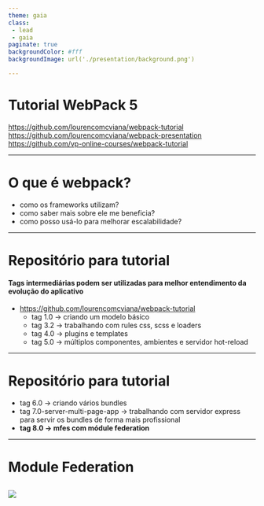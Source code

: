 ```yaml
---
theme: gaia
class: 
 - lead
 - gaia 
paginate: true
backgroundColor: #fff
backgroundImage: url('./presentation/background.png')

---
```


# Tutorial WebPack 5
https://github.com/lourencomcviana/webpack-tutorial
https://github.com/lourencomcviana/webpack-presentation
https://github.com/vp-online-courses/webpack-tutorial

---
# O que é webpack?
- como os frameworks utilizam?
- como saber mais sobre ele me beneficia?
- como posso usá-lo para melhorar escalabilidade?

---
# Repositório para tutorial
#### Tags intermediárias podem ser utilizadas para melhor entendimento da evolução do aplicativo
- https://github.com/lourencomcviana/webpack-tutorial
  - tag 1.0 -> criando um modelo básico
  - tag 3.2 -> trabalhando com rules css, scss e loaders
  - tag 4.0 -> plugins e templates
  - tag 5.0 -> múltiplos componentes, ambientes e servidor hot-reload
---
# Repositório para tutorial
  - tag 6.0 -> criando vários bundles
  - tag 7.0-server-multi-page-app -> trabalhando com servidor express para servir os bundles de forma mais profissional
  - **tag 8.0 -> mfes com módule federation**
---
# Module Federation
[![](https://mermaid.ink/img/pako:eNp1zzEOwjAMBdCrWJ5AohygAxKlsHWCjTBYxEBEmxQnQULQw3AWLkZABbHg6cv_DfYVt04z5rgXag-wKpWFNNM1tW1FPrBsIMsmUAyqxRwyqM1ZnB_-UbNeRR8fdzFfOHu3Zd9SHe1vNc4mt1Mkqx2I0wQ-pEy1s3yD4qVwhA1LQ0anQ6-vjcJw4IYV5ilqkqNCZbvkYqsp8Fyb4ATzHdWeR0gxuOXFbjEPEvmDSkPp6aZX3RN2CFSp)](https://mermaid.live/edit#pako:eNp1zzEOwjAMBdCrWJ5AohygAxKlsHWCjTBYxEBEmxQnQULQw3AWLkZABbHg6cv_DfYVt04z5rgXag-wKpWFNNM1tW1FPrBsIMsmUAyqxRwyqM1ZnB_-UbNeRR8fdzFfOHu3Zd9SHe1vNc4mt1Mkqx2I0wQ-pEy1s3yD4qVwhA1LQ0anQ6-vjcJw4IYV5ilqkqNCZbvkYqsp8Fyb4ATzHdWeR0gxuOXFbjEPEvmDSkPp6aZX3RN2CFSp)
---